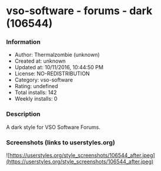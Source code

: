# vso-software - forums - dark (106544)

### Information
- Author: Thermalzombie (unknown)
- Created at: unknown
- Updated at: 10/11/2016, 10:44:50 PM
- License: NO-REDISTRIBUTION
- Category: vso-software
- Rating: undefined
- Total installs: 142
- Weekly installs: 0


### Description
A dark style for VSO Software Forums.


### Screenshots (links to userstyles.org)
![https://userstyles.org/style_screenshots/106544_after.jpeg](https://userstyles.org/style_screenshots/106544_after.jpeg)


